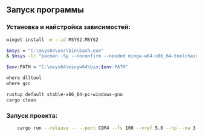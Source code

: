 ## Запуск программы

### Установка и найстройка зависимостей:
```bash
winget install -e --id MSYS2.MSYS2

$msys = "C:\msys64\usr\bin\bash.exe"
& $msys -lc "pacman -Sy --noconfirm --needed mingw-w64-x86_64-toolchain"

$env:PATH = "C:\msys64\mingw64\bin;$env:PATH"

where dlltool
where gcc

rustup default stable-x86_64-pc-windows-gnu
cargo clean
```

### Запуск проекта:
```bash
    cargo run --release -- --port COM4 --fs 100 --vref 5.0 --hp --ma 3 --csv ecg.csv --echo-mode-lines
```